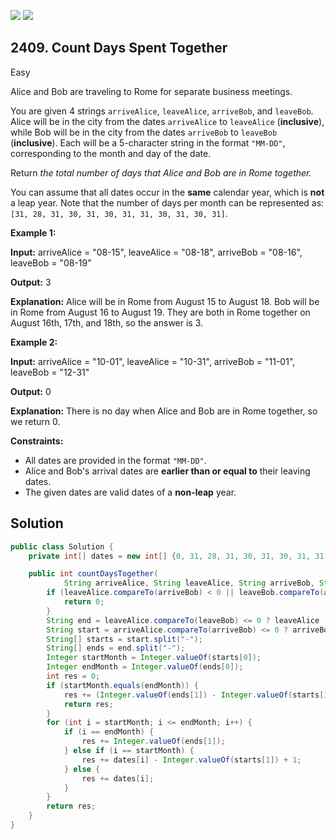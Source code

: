 [![](https://img.shields.io/github/stars/javadev/LeetCode-in-Java?label=Stars&style=flat-square)](https://github.com/javadev/LeetCode-in-Java)
[![](https://img.shields.io/github/forks/javadev/LeetCode-in-Java?label=Fork%20me%20on%20GitHub%20&style=flat-square)](https://github.com/javadev/LeetCode-in-Java/fork)

## 2409\. Count Days Spent Together

Easy

Alice and Bob are traveling to Rome for separate business meetings.

You are given 4 strings `arriveAlice`, `leaveAlice`, `arriveBob`, and `leaveBob`. Alice will be in the city from the dates `arriveAlice` to `leaveAlice` (**inclusive**), while Bob will be in the city from the dates `arriveBob` to `leaveBob` (**inclusive**). Each will be a 5-character string in the format `"MM-DD"`, corresponding to the month and day of the date.

Return _the total number of days that Alice and Bob are in Rome together._

You can assume that all dates occur in the **same** calendar year, which is **not** a leap year. Note that the number of days per month can be represented as: `[31, 28, 31, 30, 31, 30, 31, 31, 30, 31, 30, 31]`.

**Example 1:**

**Input:** arriveAlice = "08-15", leaveAlice = "08-18", arriveBob = "08-16", leaveBob = "08-19"

**Output:** 3

**Explanation:** Alice will be in Rome from August 15 to August 18. Bob will be in Rome from August 16 to August 19. They are both in Rome together on August 16th, 17th, and 18th, so the answer is 3. 

**Example 2:**

**Input:** arriveAlice = "10-01", leaveAlice = "10-31", arriveBob = "11-01", leaveBob = "12-31"

**Output:** 0

**Explanation:** There is no day when Alice and Bob are in Rome together, so we return 0. 

**Constraints:**

*   All dates are provided in the format `"MM-DD"`.
*   Alice and Bob's arrival dates are **earlier than or equal to** their leaving dates.
*   The given dates are valid dates of a **non-leap** year.

## Solution

```java
public class Solution {
    private int[] dates = new int[] {0, 31, 28, 31, 30, 31, 30, 31, 31, 30, 31, 30, 31};

    public int countDaysTogether(
            String arriveAlice, String leaveAlice, String arriveBob, String leaveBob) {
        if (leaveAlice.compareTo(arriveBob) < 0 || leaveBob.compareTo(arriveAlice) < 0) {
            return 0;
        }
        String end = leaveAlice.compareTo(leaveBob) <= 0 ? leaveAlice : leaveBob;
        String start = arriveAlice.compareTo(arriveBob) <= 0 ? arriveBob : arriveAlice;
        String[] starts = start.split("-");
        String[] ends = end.split("-");
        Integer startMonth = Integer.valueOf(starts[0]);
        Integer endMonth = Integer.valueOf(ends[0]);
        int res = 0;
        if (startMonth.equals(endMonth)) {
            res += (Integer.valueOf(ends[1]) - Integer.valueOf(starts[1]) + 1);
            return res;
        }
        for (int i = startMonth; i <= endMonth; i++) {
            if (i == endMonth) {
                res += Integer.valueOf(ends[1]);
            } else if (i == startMonth) {
                res += dates[i] - Integer.valueOf(starts[1]) + 1;
            } else {
                res += dates[i];
            }
        }
        return res;
    }
}
```